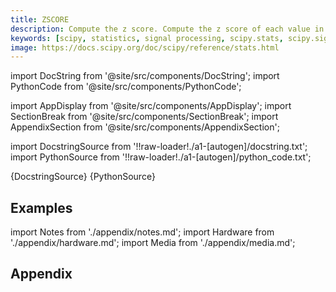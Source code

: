 ```yaml
---
title: ZSCORE
description: Compute the z score. Compute the z score of each value in the sample, relative to the sample mean and standard deviation.
keywords: [scipy, statistics, signal processing, scipy.stats, scipy.signal, scipy.stats.zscore]
image: https://docs.scipy.org/doc/scipy/reference/stats.html
---
```


[//]: # (Custom component imports)

import DocString from '@site/src/components/DocString';
import PythonCode from '@site/src/components/PythonCode';

import AppDisplay from '@site/src/components/AppDisplay';
import SectionBreak from '@site/src/components/SectionBreak';
import AppendixSection from '@site/src/components/AppendixSection';

[//]: # (Docstring)

import DocstringSource from '!!raw-loader!./a1-[autogen]/docstring.txt';
import PythonSource from '!!raw-loader!./a1-[autogen]/python_code.txt';


<DocString>{DocstringSource}</DocString>
<PythonCode GLink='SCIPY/stats/ZSCORE/ZSCORE.py'>{PythonSource}</PythonCode>


<SectionBreak />

    

[//]: # (Examples)

## Examples

<AppDisplay 
  GLink='SCIPY/stats/ZSCORE'
  nodeLabel='ZSCORE'>
</AppDisplay>

<SectionBreak />

    

[//]: # (Appendix)

import Notes from './appendix/notes.md';
import Hardware from './appendix/hardware.md';
import Media from './appendix/media.md';

## Appendix

<AppendixSection index={0} folderPath='nodes/SCIPY/stats/ZSCORE/appendix/'><Notes /></AppendixSection>
<AppendixSection index={1} folderPath='nodes/SCIPY/stats/ZSCORE/appendix/'><Hardware /></AppendixSection>
<AppendixSection index={2} folderPath='nodes/SCIPY/stats/ZSCORE/appendix/'><Media /></AppendixSection>


